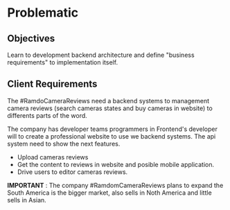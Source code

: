 # Problematic

## Objectives

Learn to development backend architecture and define "business requirements" to implementation itself.

## Client Requirements
The #RamdoCameraReviews need a backend systems to management camera reviews (search cameras states and buy cameras in website) to differents parts of the word. 

The company has developer teams programmers in Frontend's developer will to create a professional website to use we backend systems. The api system need to show the next features.

* Upload cameras reviews
* Get the content to reviews in website and posible mobile application.
* Drive users to editor cameras reviews.

**IMPORTANT** : The company #RamdomCameraReviews plans to expand the South America is the bigger market, also sells in Noth America and little sells in Asian.

